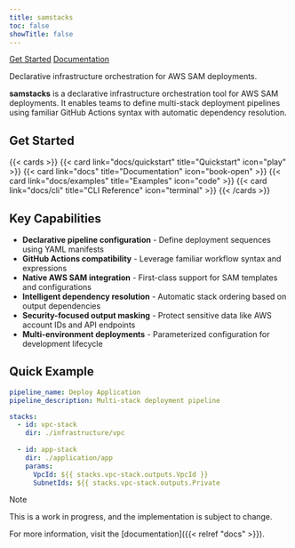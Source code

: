 ```yaml
---
title: samstacks
toc: false
showTitle: false
---
```


<div class="hero-section" id="hero-parallax">
  <div class="hero-content">
    <div class="hero-cta">
      <a href="/samstacks/docs/quickstart" class="hero-button hero-button-primary">Get Started</a>
      <a href="/samstacks/docs" class="hero-button hero-button-secondary">Documentation</a>
    </div>
    <p class="hero-description">Declarative infrastructure orchestration for AWS SAM deployments.</p>
  </div>
</div>


**samstacks** is a declarative infrastructure orchestration tool for AWS SAM deployments. It enables teams to define multi-stack deployment pipelines using familiar GitHub Actions syntax with automatic dependency resolution.

## Get Started

{{< cards >}}
  {{< card link="docs/quickstart" title="Quickstart" icon="play" >}}
  {{< card link="docs" title="Documentation" icon="book-open" >}}
  {{< card link="docs/examples" title="Examples" icon="code" >}}
  {{< card link="docs/cli" title="CLI Reference" icon="terminal" >}}
{{< /cards >}}

## Key Capabilities

- **Declarative pipeline configuration** - Define deployment sequences using YAML manifests
- **GitHub Actions compatibility** - Leverage familiar workflow syntax and expressions
- **Native AWS SAM integration** - First-class support for SAM templates and configurations  
- **Intelligent dependency resolution** - Automatic stack ordering based on output dependencies
- **Security-focused output masking** - Protect sensitive data like AWS account IDs and API endpoints
- **Multi-environment deployments** - Parameterized configuration for development lifecycle

## Quick Example

```yaml
pipeline_name: Deploy Application
pipeline_description: Multi-stack deployment pipeline

stacks:
  - id: vpc-stack
    dir: ./infrastructure/vpc
    
  - id: app-stack
    dir: ./application/app
    params:
      VpcId: ${{ stacks.vpc-stack.outputs.VpcId }}
      SubnetIds: ${{ stacks.vpc-stack.outputs.Private
```
> [!NOTE]
> This is a work in progress, and the implementation is subject to change.

For more information, visit the [documentation]({{< relref "docs" >}}). 

<script src="/samstacks/js/parallax.js"></script>
